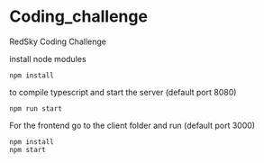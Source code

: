 # Coding_challenge
RedSky Coding Challenge

install node modules
```
npm install
```
to compile typescript and start the server (default port 8080)
```
npm run start
```

For the frontend go to the client folder and run  (default port 3000)
```
npm install
npm start
```
